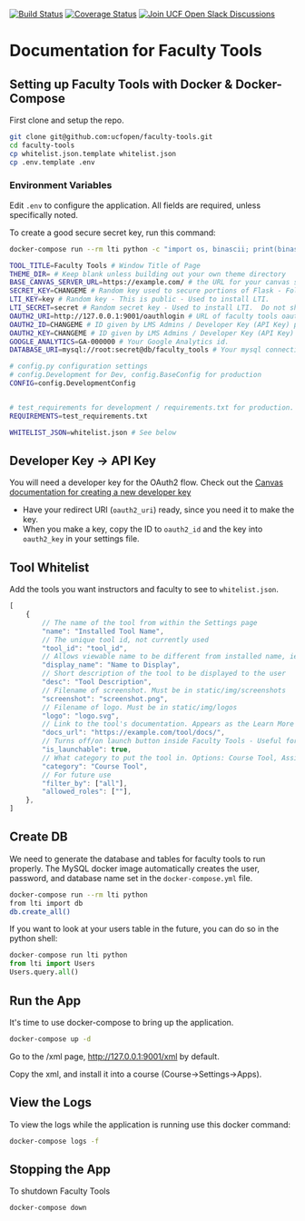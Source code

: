 [![Build Status](https://travis-ci.org/ucfopen/faculty-tools.svg?branch=master)](https://travis-ci.org/ucfopen/faculty-tools)
[![Coverage Status](https://coveralls.io/repos/github/ucfopen/faculty-tools/badge.svg?branch=master)](https://coveralls.io/github/ucfopen/faculty-tools?branch=master)
[![Join UCF Open Slack Discussions](https://ucf-open-slackin.herokuapp.com/badge.svg)](https://ucf-open-slackin.herokuapp.com/)

# Documentation for Faculty Tools

## Setting up Faculty Tools with Docker & Docker-Compose

First clone and setup the repo.

```sh
git clone git@github.com:ucfopen/faculty-tools.git
cd faculty-tools
cp whitelist.json.template whitelist.json
cp .env.template .env
```

### Environment Variables

Edit `.env` to configure the application. All fields are required,
unless specifically noted.

To create a good secure secret key, run this command:

```sh
docker-compose run --rm lti python -c "import os, binascii; print(binascii.b2a_base64(os.urandom(24)).decode('ascii'))"
```

```sh
TOOL_TITLE=Faculty Tools # Window Title of Page
THEME_DIR= # Keep blank unless building out your own theme directory
BASE_CANVAS_SERVER_URL=https://example.com/ # the URL for your canvas server
SECRET_KEY=CHANGEME # Random key used to secure portions of Flask - Follow instructions above
LTI_KEY=key # Random key - This is public - Used to install LTI.
LTI_SECRET=secret # Random secret key - Used to install LTI.  Do not share!
OAUTH2_URI=http://127.0.0.1:9001/oauthlogin # URL of faculty tools oauthlogin page
OAUTH2_ID=CHANGEME # ID given by LMS Admins / Developer Key (API Key) page in Canvas
OAUTH2_KEY=CHANGEME # ID given by LMS Admins / Developer Key (API Key) page in Canvas
GOOGLE_ANALYTICS=GA-000000 # Your Google Analytics id.
DATABASE_URI=mysql://root:secret@db/faculty_tools # Your mysql connection string.

# config.py configuration settings
# config.Development for Dev, config.BaseConfig for production
CONFIG=config.DevelopmentConfig


# test_requirements for development / requirements.txt for production.
REQUIREMENTS=test_requirements.txt

WHITELIST_JSON=whitelist.json # See below

```

## Developer Key -> API Key

You will need a developer key for the OAuth2 flow. Check out the [Canvas
documentation for creating a new developer key](https://community.canvaslms.com/docs/DOC-12657-4214441833)

- Have your redirect URI (`oauth2_uri`) ready, since you need it to make
  the key.
- When you make a key, copy the ID to `oauth2_id` and the key into `oauth2_key`
  in your settings file.

## Tool Whitelist

Add the tools you want instructors and faculty to see to `whitelist.json`.

```js
[
    {
        // The name of the tool from within the Settings page
        "name": "Installed Tool Name",
        // The unique tool id, not currently used
        "tool_id": "tool_id",
        // Allows viewable name to be different from installed name, ie: Attendance vs. RollCall
        "display_name": "Name to Display",
        // Short description of the tool to be displayed to the user
        "desc": "Tool Description",
        // Filename of screenshot. Must be in static/img/screenshots
        "screenshot": "screenshot.png",
        // Filename of logo. Must be in static/img/logos
        "logo": "logo.svg",
        // Link to the tool's documentation. Appears as the Learn More button
        "docs_url": "https://example.com/tool/docs/",
        // Turns off/on launch button inside Faculty Tools - Useful for docs
        "is_launchable": true,
        // What category to put the tool in. Options: Course Tool, Assignment Editor, Rich Content Editor
        "category": "Course Tool",
        // For future use
        "filter_by": ["all"],
        "allowed_roles": [""],
    },
]
```

## Create DB

We need to generate the database and tables for faculty tools to run properly.
The MySQL docker image automatically creates the user, password, and database
name set in the `docker-compose.yml` file.

```sh
docker-compose run --rm lti python
from lti import db
db.create_all()
```

If you want to look at your users table in the future, you can do so in the
python shell:

```python
docker-compose run lti python
from lti import Users
Users.query.all()
```

## Run the App

It's time to use docker-compose to bring up the application.

```sh
docker-compose up -d
```

Go to the /xml page, <http://127.0.0.1:9001/xml> by default.

Copy the xml, and install it into a course (Course->Settings->Apps).

## View the Logs

To view the logs while the application is running use this docker command:

```sh
docker-compose logs -f
```

## Stopping the App

To shutdown Faculty Tools

```sh
docker-compose down
```
